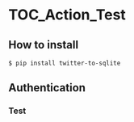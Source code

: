 # TOC_Action_Test


<!-- toc -->


<!-- tocstop -->

## How to install

    $ pip install twitter-to-sqlite

## Authentication

### Test
